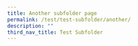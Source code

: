 ```yaml
---
title: Another subfolder page
permalink: /test/test-subfolder/another/
description: ""
third_nav_title: Test Subfolder
---
```

